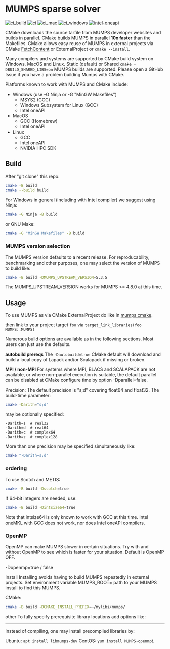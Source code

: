 # MUMPS sparse solver

![ci_build](https://github.com/scivision/mumps-cmake/workflows/ci_build/badge.svg)
![ci](https://github.com/scivision/mumps-cmake/workflows/ci/badge.svg)
![ci_mac](https://github.com/scivision/mumps-cmake/workflows/ci_mac/badge.svg)
![ci_windows](https://github.com/scivision/mumps-cmake/workflows/ci_windows/badge.svg)
[![intel-oneapi](https://github.com/gemini3d/gemini3d/actions/workflows/intel-oneapi.yml/badge.svg)](https://github.com/gemini3d/gemini3d/actions/workflows/intel-oneapi.yml)

CMake downloads the source tarfile from MUMPS developer websites and builds in parallel.
CMake builds MUMPS in parallel **10x faster** than the Makefiles.
CMake allows easy reuse of MUMPS in external projects via CMake
[FetchContent](https://github.com/scivision/mumps-fetchcontent) or ExternalProject or `cmake --install`.

Many compilers and systems are supported by CMake build system on Windows, MacOS and Linux.
Static (default) or Shared `cmake -DBUILD_SHARED_LIBS=on` MUMPS builds are supported.
Please open a GitHub Issue if you have a problem building Mumps with CMake.

Platforms known to work with MUMPS and CMake include:

* Windows (use -G Ninja or -G "MinGW Makefiles")
  * MSYS2 (GCC)
  * Windows Subsystem for Linux (GCC)
  * Intel oneAPI
* MacOS
  * GCC (Homebrew)
  * Intel oneAPI
* Linux
  * GCC
  * Intel oneAPI
  * NVIDIA HPC SDK

## Build

After "git clone" this repo:

```sh
cmake -B build
cmake --build build
```

For Windows in general (including with Intel compiler) we suggest using Ninja:

```sh
cmake -G Ninja -B build
```

or GNU Make:

```sh
cmake -G "MinGW Makefiles" -B build
```

### MUMPS version selection

The MUMPS version defaults to a recent release.
For reproducability, benchmarking and other purposes, one may select the version of MUMPS to build like:

```sh
cmake -B build -DMUMPS_UPSTREAM_VERSION=5.3.5
```

The MUMPS_UPSTREAM_VERSION works for MUMPS >= 4.8.0 at this time.

## Usage

To use MUMPS as via CMake ExternalProject do like in [mumps.cmake](https://github.com/gemini3d/gemini3d/blob/main/cmake/ext_libs/mumps.cmake).

then link to your project target `foo` via `target_link_libraries(foo MUMPS::MUMPS)`

Numerous build options are available as in the following sections. Most users can just use the defaults.

**autobuild prereqs**
The `-Dautobuild=true` CMake default will download and build a local copy of Lapack and/or Scalapack if missing or broken.

**MPI / non-MPI**
For systems where MPI, BLACS and SCALAPACK are not available, or where non-parallel execution is suitable, the default parallel can be disabled at CMake configure time by option -Dparallel=false.

Precision: The default precision is "s;d" covering float64 and float32.
The build-time parameter:

```sh
cmake -Darith="s;d"
```

may be optionally specified:

```
-Darith=s  # real32
-Darith=d  # real64
-Darith=c  # complex64
-Darith=z  # complex128
```

More than one precision may be specified simultaneously like:

```sh
cmake "-Darith=s;d"
```

### ordering

To use Scotch and METIS:

```sh
cmake -B build -Dscotch=true
```

If 64-bit integers are needed, use:

```sh
cmake -B build -Dintsize64=true
```

Note that intsize64 is only known to work with GCC at this time.
Intel oneMKL with GCC does not work, nor does Intel oneAPI compilers.

### OpenMP

OpenMP can make MUMPS slower in certain situations. Try with and without OpenMP to see which is faster for your situation. Default is OpenMP OFF.

-Dopenmp=true / false

Install
Installing avoids having to build MUMPS repeatedly in external projects. Set environment variable MUMPS_ROOT= path to your MUMPS install to find this MUMPS.

CMake:

```sh
cmake -B build -DCMAKE_INSTALL_PREFIX=~/mylibs/mumps/
```

other
To fully specify prerequisite library locations add options like:

---

Instead of compiling, one may install precompiled libraries by:

Ubuntu: `apt install libmumps-dev`
CentOS: `yum install MUMPS-openmpi`
